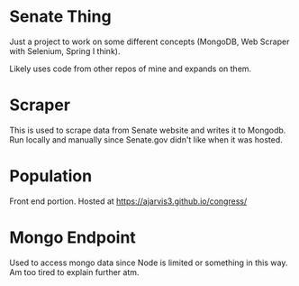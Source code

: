 # Senate Thing

Just a project to work on some different concepts
(MongoDB, Web Scraper with Selenium, Spring I think).

Likely uses code from other repos of mine and expands on them.

# Scraper
This is used to scrape data from Senate website and
writes it to Mongodb. Run locally and manually since
Senate.gov didn't like when it was hosted.

# Population
Front end portion. Hosted at
https://ajarvis3.github.io/congress/

# Mongo Endpoint
Used to access mongo data since Node is limited or something
in this way. Am too tired to explain further atm.
